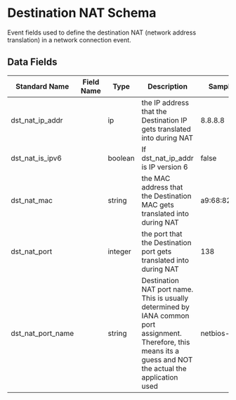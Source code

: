 # Destination NAT Schema
Event fields used to define the destination NAT (network address translation) in a network connection event.

## Data Fields
|Standard Name|Field Name|Type|Description|Sample Value|
|---|---|---|---|---|
|dst_nat_ip_addr||ip|the IP address that the Destination IP gets translated into during NAT|8.8.8.8|
|dst_nat_is_ipv6||boolean|If dst_nat_ip_addr is IP version 6|false|
|dst_nat_mac||string|the MAC address that the Destination MAC gets translated into during NAT|a9:68:82:28:c4:6d|
|dst_nat_port||integer|the port that the Destination port gets translated into during NAT|138|
|dst_nat_port_name||string|Destination NAT port name. This is usually determined by IANA common port assignment. Therefore, this means its a guess and NOT the actual the application used|netbios-dgm|